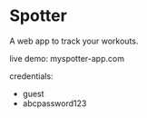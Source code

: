 # Spotter
A web app to track your workouts.

live demo: myspotter-app.com 

credentials:

- guest
- abcpassword123

